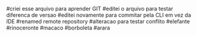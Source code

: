﻿#criei esse arquivo para aprender GIT
#editei o arquivo para testar diferenca de versao
#editei novamente para commitar pela CLI em vez da IDE
#renamed remote repository
#alteracao para testar conflito
#elefante
#rinoceronte
#macaco
#borboleta
#arara